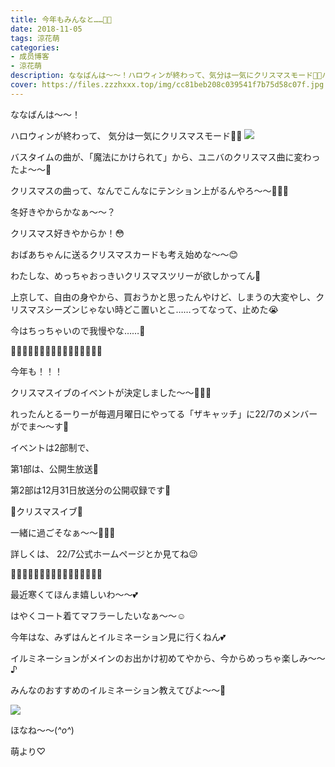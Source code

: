 ```yaml
---
title: 今年もみんなと……🎄🎁
date: 2018-11-05
tags: 涼花萌
categories: 
- 成员博客
- 涼花萌
description: ななばんは〜〜！ハロウィンが終わって、気分は一気にクリスマスモード🎄🎁バスタイムの曲が、「魔法にかけられて」から、ユニバのクリスマス曲に変わったよ〜〜🎄...
cover: https://files.zzzhxxx.top/img/cc81beb208c039541f7b75d58c07f.jpg 
---
```







ななばんは〜〜！





ハロウィンが終わって、
気分は一気にクリスマスモード🎄🎁
![](https://files.zzzhxxx.top/img/cc81beb208c039541f7b75d58c07f.jpg)







バスタイムの曲が、「魔法にかけられて」から、ユニバのクリスマス曲に変わったよ〜〜🎄







クリスマスの曲って、なんでこんなにテンション上がるんやろ〜〜🎈🎈🎈






冬好きやからかなぁ〜〜？






クリスマス好きやからか！😳








おばあちゃんに送るクリスマスカードも考え始めな〜〜😊










わたしな、めっちゃおっきいクリスマスツリーが欲しかってん🎄





上京して、自由の身やから、買おうかと思ったんやけど、しまうの大変やし、クリスマスシーズンじゃない時どこ置いとこ……ってなって、止めた😭




今はちっちゃいので我慢やな……🎄












🎄🎁🎄🎁🎄🎁🎄🎁🎄🎁🎄🎁🎄🎁🎄🎁




今年も！！！


クリスマスイブのイベントが決定しました〜〜🎄🎁🎅






れったんとるーりーが毎週月曜日にやってる「ザキャッチ」に22/7のメンバーがでま〜〜す💓







イベントは2部制で、

第1部は、公開生放送🙈

 第2部は12月31日放送分の公開収録です🙈







🎄クリスマスイブ🎁

一緒に過ごそなぁ〜〜💓💓💓





詳しくは、
22/7公式ホームページとか見てね😉



🎁🎄🎁🎄🎁🎄🎁🎄🎁🎄🎁🎄🎁🎄🎁🎄










最近寒くてほんま嬉しいわ〜〜💕






はやくコート着てマフラーしたいなぁ〜〜☺️









今年はな、みずはんとイルミネーション見に行くねん💕





イルミネーションがメインのお出かけ初めてやから、今からめっちゃ楽しみ〜〜♪








みんなのおすすめのイルミネーション教えてぴよ〜〜🐥

![](https://files.zzzhxxx.top/img/cc81beb208c039541f7b75d58c07f-01.jpg)








ほなね〜〜(*^o^*)


萌より♡


